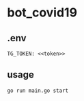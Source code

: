 # bot_covid19

## .env
```dotenv
TG_TOKEN: <<token>>
```

## usage
```shell
go run main.go start
```